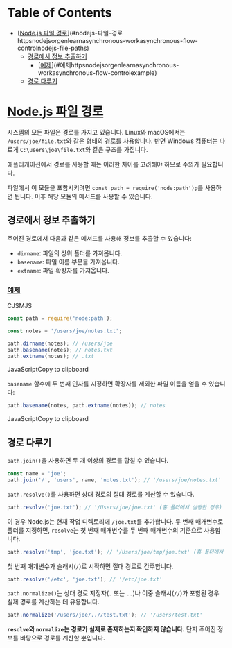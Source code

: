 # Table of Contents

- [[Node.js 파일 경로](https://nodejs.org/en/learn/asynchronous-work/asynchronous-flow-control#nodejs-file-paths)](#nodejs-파일-경로httpsnodejsorgenlearnasynchronous-workasynchronous-flow-controlnodejs-file-paths)
  - [경로에서 정보 추출하기](#경로에서-정보-추출하기)
    - [[예제](https://nodejs.org/en/learn/asynchronous-work/asynchronous-flow-control#example)](#예제httpsnodejsorgenlearnasynchronous-workasynchronous-flow-controlexample)
  - [경로 다루기](#경로-다루기)

# [Node.js 파일 경로](https://nodejs.org/en/learn/asynchronous-work/asynchronous-flow-control#nodejs-file-paths)

시스템의 모든 파일은 경로를 가지고 있습니다. Linux와 macOS에서는 `/users/joe/file.txt`와 같은 형태의 경로를 사용합니다. 반면 Windows 컴퓨터는 다르게 `C:\users\joe\file.txt`와 같은 구조를 가집니다.

애플리케이션에서 경로를 사용할 때는 이러한 차이를 고려해야 하므로 주의가 필요합니다.

파일에서 이 모듈을 포함시키려면 `const path = require('node:path');`를 사용하면 됩니다. 이후 해당 모듈의 메서드를 사용할 수 있습니다.


## 경로에서 정보 추출하기

주어진 경로에서 다음과 같은 메서드를 사용해 정보를 추출할 수 있습니다:

- `dirname`: 파일의 상위 폴더를 가져옵니다.
- `basename`: 파일 이름 부분을 가져옵니다.
- `extname`: 파일 확장자를 가져옵니다.


### [예제](https://nodejs.org/en/learn/asynchronous-work/asynchronous-flow-control#example)

CJSMJS

```javascript
const path = require('node:path');

const notes = '/users/joe/notes.txt';

path.dirname(notes); // /users/joe
path.basename(notes); // notes.txt
path.extname(notes); // .txt
```

JavaScriptCopy to clipboard

`basename` 함수에 두 번째 인자를 지정하면 확장자를 제외한 파일 이름을 얻을 수 있습니다:

```javascript
path.basename(notes, path.extname(notes)); // notes
```

JavaScriptCopy to clipboard


## 경로 다루기

`path.join()`을 사용하면 두 개 이상의 경로를 합칠 수 있습니다.

```javascript
const name = 'joe';
path.join('/', 'users', name, 'notes.txt'); // '/users/joe/notes.txt'
```

`path.resolve()`를 사용하면 상대 경로의 절대 경로를 계산할 수 있습니다.

```javascript
path.resolve('joe.txt'); // '/Users/joe/joe.txt' (홈 폴더에서 실행한 경우)
```

이 경우 Node.js는 현재 작업 디렉토리에 `/joe.txt`를 추가합니다. 두 번째 매개변수로 폴더를 지정하면, `resolve`는 첫 번째 매개변수를 두 번째 매개변수의 기준으로 사용합니다.

```javascript
path.resolve('tmp', 'joe.txt'); // '/Users/joe/tmp/joe.txt' (홈 폴더에서 실행한 경우)
```

첫 번째 매개변수가 슬래시(`/`)로 시작하면 절대 경로로 간주합니다.

```javascript
path.resolve('/etc', 'joe.txt'); // '/etc/joe.txt'
```

`path.normalize()`는 상대 경로 지정자(`.` 또는 `..`)나 이중 슬래시(`//`)가 포함된 경우 실제 경로를 계산하는 데 유용합니다.

```javascript
path.normalize('/users/joe/..//test.txt'); // '/users/test.txt'
```

**`resolve`와 `normalize`는 경로가 실제로 존재하는지 확인하지 않습니다.** 단지 주어진 정보를 바탕으로 경로를 계산할 뿐입니다.


